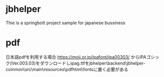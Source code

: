 # jbhelper
Thie is a springbott project sample for japanese bussiness

# pdf
日本語pdfを利用する場合
https://moji.or.jp/ipafont/ipa00303/
からIPAゴシック(Ver.003.03)をダウンロードしipag.ttfをjbhelper\backend\jbhelper-common\src\main\resources\pdfhtml\fontsに置く必要がある